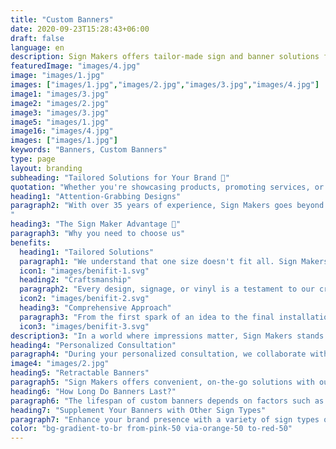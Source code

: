 ```yaml
---
title: "Custom Banners"
date: 2020-09-23T15:28:43+06:00
draft: false
language: en
description: Sign Makers offers tailor-made sign and banner solutions for businesses of all sizes. With over 35 years of experience, we transcend the role of a traditional sign company. Our comprehensive range of services and unmatched expertise leads to success for our valued customers.
featuredImage: "images/4.jpg"
image: "images/1.jpg"
images: ["images/1.jpg","images/2.jpg","images/3.jpg","images/4.jpg"]
image1: "images/3.jpg"
image2: "images/2.jpg"
image3: "images/3.jpg"
image5: "images/1.jpg"
image16: "images/4.jpg"
images: ["images/1.jpg"]
keywords: "Banners, Custom Banners"
type: page
layout: branding
subheading: "Tailored Solutions for Your Brand 💅"
quotation: "Whether you're showcasing products, promoting services, or making a statement, our tailor-made banner solutions are designed to draw attention to your business."
heading1: "Attention-Grabbing Designs"
paragraph2: "With over 35 years of experience, Sign Makers goes beyond the role of a traditional sign company. Our skilled team specializes in customizing banners using durable nylon-reinforced vinyl and other materials based on your preferences. We seamlessly integrate fonts, colors, and graphics to create banners that align seamlessly with your brand.
"
heading3: "The Sign Maker Advantage 💪"
paragraph3: "Why you need to choose us"
benefits:
  heading1: "Tailored Solutions"
  paragraph1: "We understand that one size doesn't fit all. Sign Makers tailors branding solutions to align with your unique identity, ensuring a bespoke representation."
  icon1: "images/benifit-1.svg"
  heading2: "Craftsmanship"
  paragraph2: "Every design, signage, or vinyl is a testament to our craftsmanship. We take pride in delivering not just products, but works of art that speak volumes about your brand."
  icon2: "images/benifit-2.svg"
  heading3: "Comprehensive Approach"
  paragraph3: "From the first spark of an idea to the final installation, Sign Makers adopts a comprehensive approach. We cover every aspect of branding to create a harmonious and impactful brand presence."
  icon3: "images/benifit-3.svg"
description3: "In a world where impressions matter, Sign Makers stands as your dedicated ally, shaping a brand identity that resonates with your audience. Let us be the brushstrokes that paint your business narrative across the canvas of consumer consciousness."
heading4: "Personalized Consultation"
paragraph4: "During your personalized consultation, we collaborate with you to design visuals that enhance the visibility of your logo or message. From vibrant, full-color spectacles to simple, elegant themes, we cater to all your aesthetic preferences. Every detail is carefully considered to ensure your banners leave a lasting impact on your audience."
image4: "images/2.jpg"
heading5: "Retractable Banners"
paragraph5: "Sign Makers offers convenient, on-the-go solutions with our Retractable Banners. Ideal for trade shows, conventions, and corporate events, these roll-up indoor displays are reusable, easily retractable, and can be stored between events. Cost-effective and attention-grabbing, our retractable banners are crafted to capture the attention of passersby."
heading6: "How Long Do Banners Last?"
paragraph6: "The lifespan of custom banners depends on factors such as indoor or outdoor use. Banners exposed to environmental elements may fade over time. At Sign Makers, our consultants can provide insights into the optimal use of banners for your business needs."
heading7: "Supplement Your Banners with Other Sign Types"
paragraph7: "Enhance your brand presence with a variety of sign types offered by Sign Makers: Feather Flag Signs,Yard and Lawn Signs, Exterior Building Signs, Monument Signs and Awning Signage "
color: "bg-gradient-to-br from-pink-50 via-orange-50 to-red-50"
---
```

